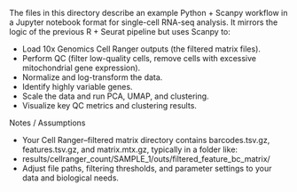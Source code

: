 The files in this directory describe an example Python + Scanpy workflow in a Jupyter notebook format
for single-cell RNA-seq analysis. It mirrors the logic of the previous R + Seurat pipeline but uses Scanpy to:

- Load 10x Genomics Cell Ranger outputs (the filtered matrix files).
- Perform QC (filter low-quality cells, remove cells with excessive mitochondrial gene expression).
- Normalize and log-transform the data.
- Identify highly variable genes.
- Scale the data and run PCA, UMAP, and clustering.
- Visualize key QC metrics and clustering results.

Notes / Assumptions

- Your Cell Ranger–filtered matrix directory contains barcodes.tsv.gz, features.tsv.gz, and matrix.mtx.gz, typically in a folder like:
- results/cellranger_count/SAMPLE_1/outs/filtered_feature_bc_matrix/
- Adjust file paths, filtering thresholds, and parameter settings to your data and biological needs.
